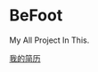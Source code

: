 # BeFoot
My All Project In This.

[我的简历](https://github.com/qiujuer/BeFoot/files/2923194/-201903.pdf)
